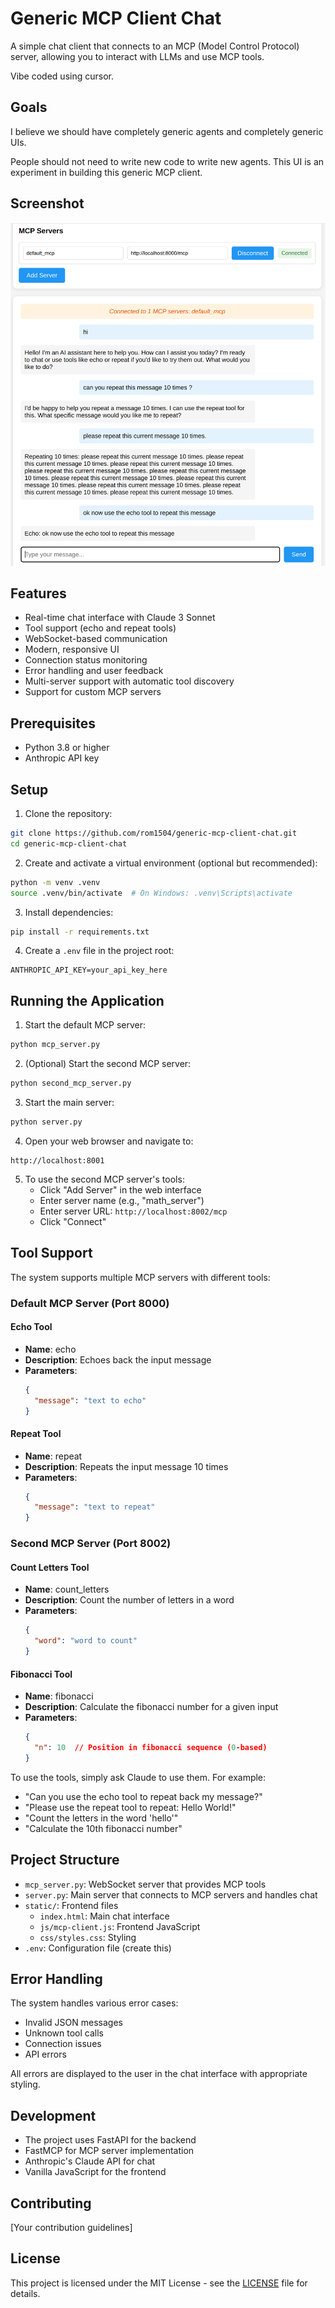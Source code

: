 # Generic MCP Client Chat

A simple chat client that connects to an MCP (Model Control Protocol) server, allowing you to interact with LLMs and use MCP tools.

Vibe coded using cursor.

## Goals

I believe we should have completely generic agents and completely generic UIs.

People should not need to write new code to write new agents. This UI is an experiment in building this generic MCP client.

## Screenshot

![MCP Chat Interface](screenshot.png)

## Features

- Real-time chat interface with Claude 3 Sonnet
- Tool support (echo and repeat tools)
- WebSocket-based communication
- Modern, responsive UI
- Connection status monitoring
- Error handling and user feedback
- Multi-server support with automatic tool discovery
- Support for custom MCP servers

## Prerequisites

- Python 3.8 or higher
- Anthropic API key

## Setup

1. Clone the repository:
```bash
git clone https://github.com/rom1504/generic-mcp-client-chat.git
cd generic-mcp-client-chat
```

2. Create and activate a virtual environment (optional but recommended):
```bash
python -m venv .venv
source .venv/bin/activate  # On Windows: .venv\Scripts\activate
```

3. Install dependencies:
```bash
pip install -r requirements.txt
```

4. Create a `.env` file in the project root:
```
ANTHROPIC_API_KEY=your_api_key_here
```

## Running the Application

1. Start the default MCP server:
```bash
python mcp_server.py
```

2. (Optional) Start the second MCP server:
```bash
python second_mcp_server.py
```

3. Start the main server:
```bash
python server.py
```

4. Open your web browser and navigate to:
```
http://localhost:8001
```

5. To use the second MCP server's tools:
   - Click "Add Server" in the web interface
   - Enter server name (e.g., "math_server")
   - Enter server URL: `http://localhost:8002/mcp`
   - Click "Connect"

## Tool Support

The system supports multiple MCP servers with different tools:

### Default MCP Server (Port 8000)
#### Echo Tool
- **Name**: echo
- **Description**: Echoes back the input message
- **Parameters**: 
  ```json
  {
    "message": "text to echo"
  }
  ```

#### Repeat Tool
- **Name**: repeat
- **Description**: Repeats the input message 10 times
- **Parameters**: 
  ```json
  {
    "message": "text to repeat"
  }
  ```

### Second MCP Server (Port 8002)
#### Count Letters Tool
- **Name**: count_letters
- **Description**: Count the number of letters in a word
- **Parameters**: 
  ```json
  {
    "word": "word to count"
  }
  ```

#### Fibonacci Tool
- **Name**: fibonacci
- **Description**: Calculate the fibonacci number for a given input
- **Parameters**: 
  ```json
  {
    "n": 10  // Position in fibonacci sequence (0-based)
  }
  ```

To use the tools, simply ask Claude to use them. For example:
- "Can you use the echo tool to repeat back my message?"
- "Please use the repeat tool to repeat: Hello World!"
- "Count the letters in the word 'hello'"
- "Calculate the 10th fibonacci number"

## Project Structure

- `mcp_server.py`: WebSocket server that provides MCP tools
- `server.py`: Main server that connects to MCP servers and handles chat
- `static/`: Frontend files
  - `index.html`: Main chat interface
  - `js/mcp-client.js`: Frontend JavaScript
  - `css/styles.css`: Styling
- `.env`: Configuration file (create this)

## Error Handling

The system handles various error cases:
- Invalid JSON messages
- Unknown tool calls
- Connection issues
- API errors

All errors are displayed to the user in the chat interface with appropriate styling.

## Development

- The project uses FastAPI for the backend
- FastMCP for MCP server implementation
- Anthropic's Claude API for chat
- Vanilla JavaScript for the frontend

## Contributing

[Your contribution guidelines]

## License

This project is licensed under the MIT License - see the [LICENSE](LICENSE) file for details. 